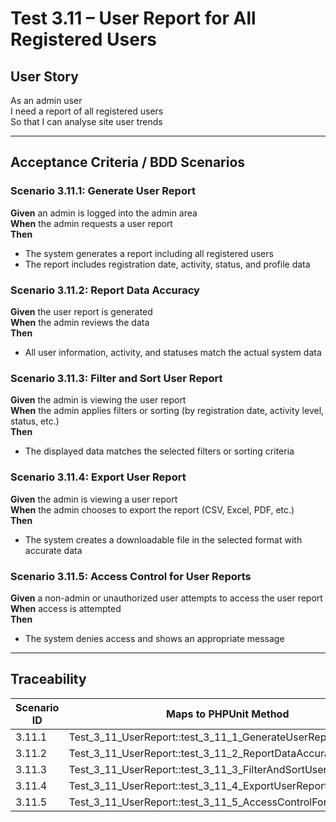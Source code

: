 # Test 3.11 – User Report for All Registered Users

## User Story
As an admin user  
I need a report of all registered users  
So that I can analyse site user trends

---

## Acceptance Criteria / BDD Scenarios

### Scenario 3.11.1: Generate User Report
**Given** an admin is logged into the admin area  
**When** the admin requests a user report  
**Then**
- The system generates a report including all registered users
- The report includes registration date, activity, status, and profile data

### Scenario 3.11.2: Report Data Accuracy
**Given** the user report is generated  
**When** the admin reviews the data  
**Then**
- All user information, activity, and statuses match the actual system data

### Scenario 3.11.3: Filter and Sort User Report
**Given** the admin is viewing the user report  
**When** the admin applies filters or sorting (by registration date, activity level, status, etc.)  
**Then**
- The displayed data matches the selected filters or sorting criteria

### Scenario 3.11.4: Export User Report
**Given** the admin is viewing a user report  
**When** the admin chooses to export the report (CSV, Excel, PDF, etc.)  
**Then**
- The system creates a downloadable file in the selected format with accurate data

### Scenario 3.11.5: Access Control for User Reports
**Given** a non-admin or unauthorized user attempts to access the user report  
**When** access is attempted  
**Then**
- The system denies access and shows an appropriate message

---

## Traceability

| Scenario ID | Maps to PHPUnit Method                                             |
|-------------|-------------------------------------------------------------------|
| 3.11.1      | Test_3_11_UserReport::test_3_11_1_GenerateUserReport              |
| 3.11.2      | Test_3_11_UserReport::test_3_11_2_ReportDataAccuracy              |
| 3.11.3      | Test_3_11_UserReport::test_3_11_3_FilterAndSortUserReport         |
| 3.11.4      | Test_3_11_UserReport::test_3_11_4_ExportUserReport                |
| 3.11.5      | Test_3_11_UserReport::test_3_11_5_AccessControlForUserReports     |